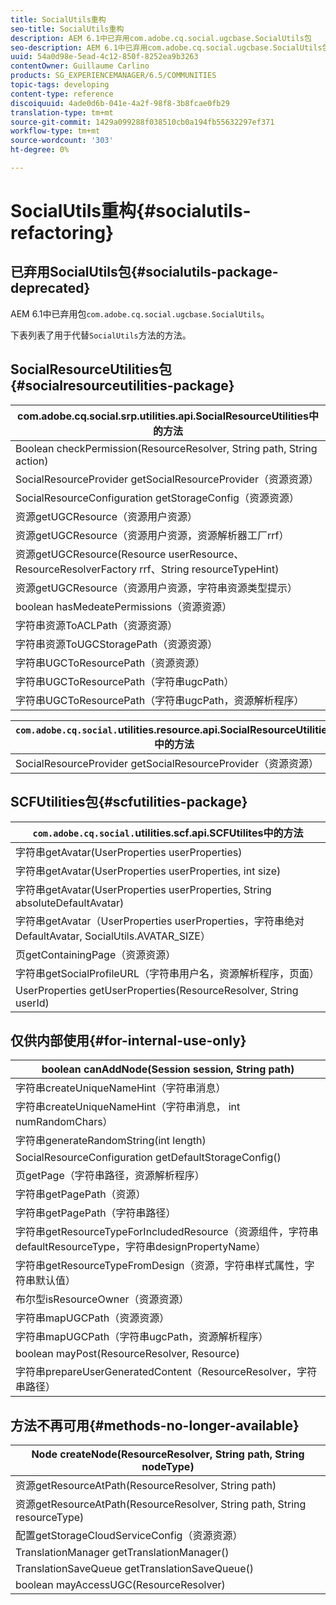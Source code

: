 ```yaml
---
title: SocialUtils重构
seo-title: SocialUtils重构
description: AEM 6.1中已弃用com.adobe.cq.social.ugcbase.SocialUtils包
seo-description: AEM 6.1中已弃用com.adobe.cq.social.ugcbase.SocialUtils包
uuid: 54a0d98e-5ead-4c12-850f-8252ea9b3263
contentOwner: Guillaume Carlino
products: SG_EXPERIENCEMANAGER/6.5/COMMUNITIES
topic-tags: developing
content-type: reference
discoiquuid: 4ade0d6b-041e-4a2f-98f8-3b8fcae0fb29
translation-type: tm+mt
source-git-commit: 1429a099288f038510cb0a194fb55632297ef371
workflow-type: tm+mt
source-wordcount: '303'
ht-degree: 0%

---
```



# SocialUtils重构{#socialutils-refactoring}

## 已弃用SocialUtils包{#socialutils-package-deprecated}

AEM 6.1中已弃用包`com.adobe.cq.social.ugcbase.SocialUtils`。

下表列表了用于代替`SocialUtils`方法的方法。

## SocialResourceUtilities包{#socialresourceutilities-package}

| com.adobe.cq.social.srp.utilities.api.SocialResourceUtilities中的方法 |
|---|
| Boolean checkPermission(ResourceResolver, String path, String action) |  |
| SocialResourceProvider getSocialResourceProvider（资源资源） |  |
| SocialResourceConfiguration getStorageConfig（资源资源） |  |
| 资源getUGCResource（资源用户资源） |  |
| 资源getUGCResource（资源用户资源，资源解析器工厂rrf） | 新版 |
| 资源getUGCResource(Resource userResource、ResourceResolverFactory rrf、String resourceTypeHint) | 新版 |
| 资源getUGCResource（资源用户资源，字符串资源类型提示） |  |
| boolean hasMedeatePermissions（资源资源） |  |
| 字符串资源ToACLPath（资源资源） |  |
| 字符串资源ToUGCStoragePath（资源资源） | 替换字符串resourceToUGCPath（资源资源） |
| 字符串UGCToResourcePath（资源资源） |  |
| 字符串UGCToResourcePath（字符串ugcPath） | 更改了签名 |
| 字符串UGCToResourcePath（字符串ugcPath，资源解析程序） | 新版 |

| `com.adobe.cq.social.`utilities.resource.api.SocialResourceUtilities中的方法 |
|---|
| SocialResourceProvider getSocialResourceProvider（资源资源） | 替换SocialResourceProvider getConfiguredProvider（资源资源） |

## SCFUtilities包{#scfutilities-package}

| `com.adobe.cq.social.`utilities.scf.api.SCFUtilites中的方法 |
|---|
| 字符串getAvatar(UserProperties userProperties) |
| 字符串getAvatar(UserProperties userProperties, int size) |
| 字符串getAvatar(UserProperties userProperties, String absoluteDefaultAvatar) |
| 字符串getAvatar（UserProperties userProperties，字符串绝对DefaultAvatar, SocialUtils.AVATAR_SIZE） |
| 页getContainingPage（资源资源） |
| 字符串getSocialProfileURL（字符串用户名，资源解析程序，页面） |
| UserProperties getUserProperties(ResourceResolver, String userId) |

## 仅供内部使用{#for-internal-use-only}

| boolean canAddNode(Session session, String path) |
|---|
| 字符串createUniqueNameHint（字符串消息） |
| 字符串createUniqueNameHint（字符串消息， int numRandomChars） |
| 字符串generateRandomString(int length) |
| SocialResourceConfiguration getDefaultStorageConfig() |
| 页getPage（字符串路径，资源解析程序） |
| 字符串getPagePath（资源） |
| 字符串getPagePath（字符串路径） |
| 字符串getResourceTypeForIncludedResource（资源组件，字符串defaultResourceType，字符串designPropertyName） |
| 字符串getResourceTypeFromDesign（资源，字符串样式属性，字符串默认值） |
| 布尔型isResourceOwner（资源资源） |
| 字符串mapUGCPath（资源资源） |
| 字符串mapUGCPath（字符串ugcPath，资源解析程序） |
| boolean mayPost(ResourceResolver, Resource) |
| 字符串prepareUserGeneratedContent（ResourceResolver，字符串路径） |

## 方法不再可用{#methods-no-longer-available}

| Node createNode(ResourceResolver, String path, String nodeType) |
|---|
| 资源getResourceAtPath(ResourceResolver, String path) |
| 资源getResourceAtPath(ResourceResolver, String path, String resourceType) |
| 配置getStorageCloudServiceConfig（资源资源） |
| TranslationManager getTranslationManager() |
| TranslationSaveQueue getTranslationSaveQueue() |
| boolean mayAccessUGC(ResourceResolver) |

